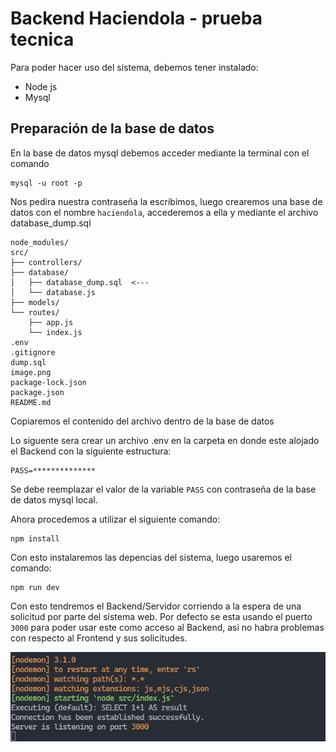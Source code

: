 # Backend Haciendola - prueba tecnica

Para poder hacer uso del sistema, debemos tener instalado:

- Node js
- Mysql 

## Preparación de la base de datos 

En la base de datos mysql debemos acceder mediante la terminal con el comando 

```
mysql -u root -p 
```

Nos pedira nuestra contraseña la escribimos, luego crearemos una base de datos con el nombre `haciendola`, accederemos a ella y mediante el archivo database_dump.sql

```
node_modules/
src/
├── controllers/
├── database/
│   ├── database_dump.sql  <---
│   └── database.js
├── models/
└── routes/
    ├── app.js
    └── index.js
.env
.gitignore
dump.sql
image.png
package-lock.json
package.json
README.md
```

Copiaremos el contenido del archivo dentro de la base de datos


Lo siguente sera crear un archivo .env en la carpeta en donde este alojado el Backend con la siguiente estructura:

```
PASS=**************
```

Se debe reemplazar el valor de la variable `PASS` con contraseña de la base de datos mysql local.

Ahora procedemos a utilizar el siguiente comando:

```
npm install
```

Con esto instalaremos las depencias del sistema, luego usaremos el comando:

```
npm run dev 
```

Con esto tendremos el Backend/Servidor corriendo a la espera de una solicitud por parte del sistema web. 
Por defecto se esta usando el puerto `3000` para poder usar este como acceso al Backend, asi no habra problemas con respecto al Frontend y sus solicitudes.

![alt text](image.png)

